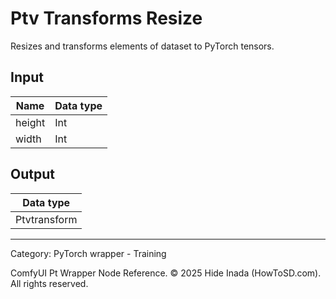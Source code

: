 # Ptv Transforms Resize
Resizes and transforms elements of dataset to PyTorch tensors.

## Input
| Name | Data type |
|---|---|
| height | Int |
| width | Int |

## Output
| Data type |
|---|
| Ptvtransform |

<HR>
Category: PyTorch wrapper - Training

ComfyUI Pt Wrapper Node Reference. © 2025 Hide Inada (HowToSD.com). All rights reserved.
